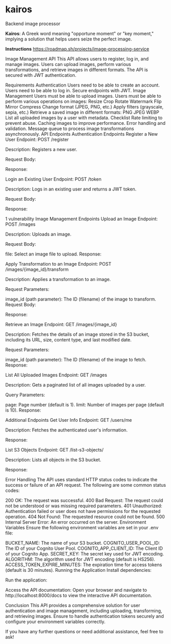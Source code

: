 # kairos
Backend image processor

**Kairos**: A Greek word meaning "opportune moment" or "key moment," implying a solution that
helps users seize the perfect image.

**Instructions**
https://roadmap.sh/projects/image-processing-service

Image Management API
This API allows users to register, log in, and manage images. Users can upload images, perform various transformations, and retrieve images in different formats. The API is secured with JWT authentication.

Requirements
Authentication
Users need to be able to create an account.
Users need to be able to log in.
Secure endpoints with JWT.
Image Management
Users must be able to upload images.
Users must be able to perform various operations on images:
Resize
Crop
Rotate
Watermark
Flip
Mirror
Compress
Change format (JPEG, PNG, etc.)
Apply filters (grayscale, sepia, etc.)
Retrieve a saved image in different formats:
PNG
JPEG
WEBP
List all uploaded images by a user with metadata.
Checklist
Rate limiting to prevent abuse.
Caching images to improve performance.
Error handling and validation.
Message queue to process image transformations asynchronously.
API Endpoints
Authentication Endpoints
Register a New User
Endpoint: POST /register

Description: Registers a new user.

Request Body:

Response:

Login an Existing User
Endpoint: POST /token

Description: Logs in an existing user and returns a JWT token.

Request Body:

Response:

1 vulnerability
Image Management Endpoints
Upload an Image
Endpoint: POST /images

Description: Uploads an image.

Request Body:

file: Select an image file to upload.
Response:

Apply Transformation to an Image
Endpoint: POST /images/{image_id}/transform

Description: Applies a transformation to an image.

Request Parameters:

image_id (path parameter): The ID (filename) of the image to transform.
Request Body:

Response:

Retrieve an Image
Endpoint: GET /images/{image_id}

Description: Fetches the details of an image stored in the S3 bucket, including its URL, size, content type, and last modified date.

Request Parameters:

image_id (path parameter): The ID (filename) of the image to fetch.
Response:

List All Uploaded Images
Endpoint: GET /images

Description: Gets a paginated list of all images uploaded by a user.

Query Parameters:

page: Page number (default is 1).
limit: Number of images per page (default is 10).
Response:

Additional Endpoints
Get User Info
Endpoint: GET /users/me

Description: Fetches the authenticated user's information.

Response:

List S3 Objects
Endpoint: GET /list-s3-objects/

Description: Lists all objects in the S3 bucket.

Response:

Error Handling
The API uses standard HTTP status codes to indicate the success or failure of an API request. The following are some common status codes:

200 OK: The request was successful.
400 Bad Request: The request could not be understood or was missing required parameters.
401 Unauthorized: Authentication failed or user does not have permissions for the requested operation.
404 Not Found: The requested resource could not be found.
500 Internal Server Error: An error occurred on the server.
Environment Variables
Ensure the following environment variables are set in your .env file:

BUCKET_NAME: The name of your S3 bucket.
COGNITO_USER_POOL_ID: The ID of your Cognito User Pool.
COGNITO_APP_CLIENT_ID: The Client ID of your Cognito App.
SECRET_KEY: The secret key used for JWT encoding.
ALGORITHM: The algorithm used for JWT encoding (default is HS256).
ACCESS_TOKEN_EXPIRE_MINUTES: The expiration time for access tokens (default is 30 minutes).
Running the Application
Install dependencies:

Run the application:

Access the API documentation: Open your browser and navigate to http://localhost:8000/docs to view the interactive API documentation.

Conclusion
This API provides a comprehensive solution for user authentication and image management, including uploading, transforming, and retrieving images. Ensure to handle authentication tokens securely and configure your environment variables correctly.

If you have any further questions or need additional assistance, feel free to ask!